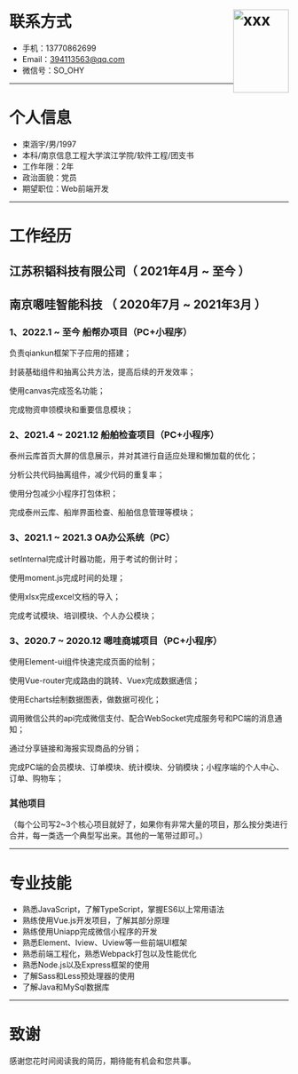 # 联系方式 <img style="float:right;object-fit: cover" src="F:\简历\shy.png" width="100" height="150" alt="xxx" />

- 手机：13770862699
- Email：394113563@qq.com
- 微信号：SO_OHY

---

# 个人信息

 - 束涵宇/男/1997
 - 本科/南京信息工程大学滨江学院/软件工程/团支书
 - 工作年限：2年
 - 政治面貌：党员
 - 期望职位：Web前端开发

---

# 工作经历

## 江苏积韬科技有限公司（ 2021年4月 ~ 至今 ）
## 南京嗯哇智能科技 （ 2020年7月 ~ 2021年3月 ）

### 1、2022.1 ~ 至今  船帮办项目（PC+小程序） 
负责qiankun框架下子应用的搭建；

封装基础组件和抽离公共方法，提高后续的开发效率；

使用canvas完成签名功能；

完成物资申领模块和重要信息模块；


### 2、2021.4 ~ 2021.12  船舶检查项目（PC+小程序）
泰州云库首页大屏的信息展示，并对其进行自适应处理和懒加载的优化；

分析公共代码抽离组件，减少代码的重复率；

使用分包减少小程序打包体积；

完成泰州云库、船岸界面检查、船舶信息管理等模块；

### 3、2021.1 ~ 2021.3  OA办公系统（PC）

setInternal完成计时器功能，用于考试的倒计时；

使用moment.js完成时间的处理；

使用xlsx完成excel文档的导入；

完成考试模块、培训模块、个人办公模块；


### 3、2020.7 ~ 2020.12  嗯哇商城项目（PC+小程序）
使用Element-ui组件快速完成页面的绘制；

使用Vue-router完成路由的跳转、Vuex完成数据通信；

使用Echarts绘制数据图表，做数据可视化；

调用微信公共的api完成微信支付、配合WebSocket完成服务号和PC端的消息通知；

通过分享链接和海报实现商品的分销；

完成PC端的会员模块、订单模块、统计模块、分销模块；小程序端的个人中心、订单、购物车；


### 其他项目

（每个公司写2~3个核心项目就好了，如果你有非常大量的项目，那么按分类进行合并，每一类选一个典型写出来。其他的一笔带过即可。）

---

# 专业技能
- 熟悉JavaScript，了解TypeScript，掌握ES6以上常用语法
- 熟练使用Vue.js开发项目，了解其部分原理
- 熟练使用Uniapp完成微信小程序的开发
- 熟悉Element、Iview、Uview等一些前端UI框架
- 熟悉前端工程化，熟悉Webpack打包以及性能优化
- 熟悉Node.js以及Express框架的使用
- 了解Sass和Less预处理器的使用
- 了解Java和MySql数据库

---

# 致谢
感谢您花时间阅读我的简历，期待能有机会和您共事。
